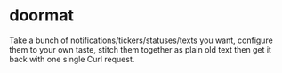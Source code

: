 # doormat
Take a bunch of notifications/tickers/statuses/texts you want, configure them to your own taste, stitch them together as plain old text then get it back with one single Curl request.
